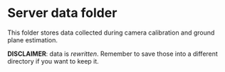 # Server data folder

This folder stores data collected during camera calibration and ground plane estimation. 

**DISCLAIMER**: data is *rewritten*. Remember to save those into a different directory if you want to keep it.
